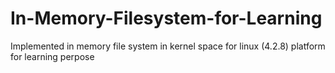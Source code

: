 # In-Memory-Filesystem-for-Learning
Implemented in memory file system in kernel space for linux (4.2.8) platform for learning perpose
